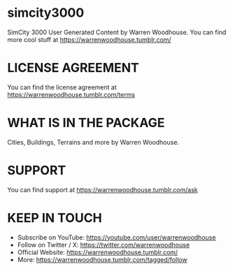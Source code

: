 # simcity3000
SimCity 3000 User Generated Content by Warren Woodhouse. You can find more cool stuff at https://warrenwoodhouse.tumblr.com/

# LICENSE AGREEMENT
You can find the license agreement at https://warrenwoodhouse.tumblr.com/terms

# WHAT IS IN THE PACKAGE
Cities, Buildings, Terrains and more by Warren Woodhouse.

# SUPPORT
You can find support at https://warrenwoodhouse.tumblr.com/ask

# KEEP IN TOUCH
* Subscribe on YouTube: https://youtube.com/user/warrenwoodhouse
* Follow on Twitter / X: https://twitter.com/warrenwoodhouse
* Official Website: https://warrenwoodhouse.tumblr.com/
* More: https://warrenwoodhouse.tumblr.com/tagged/follow
